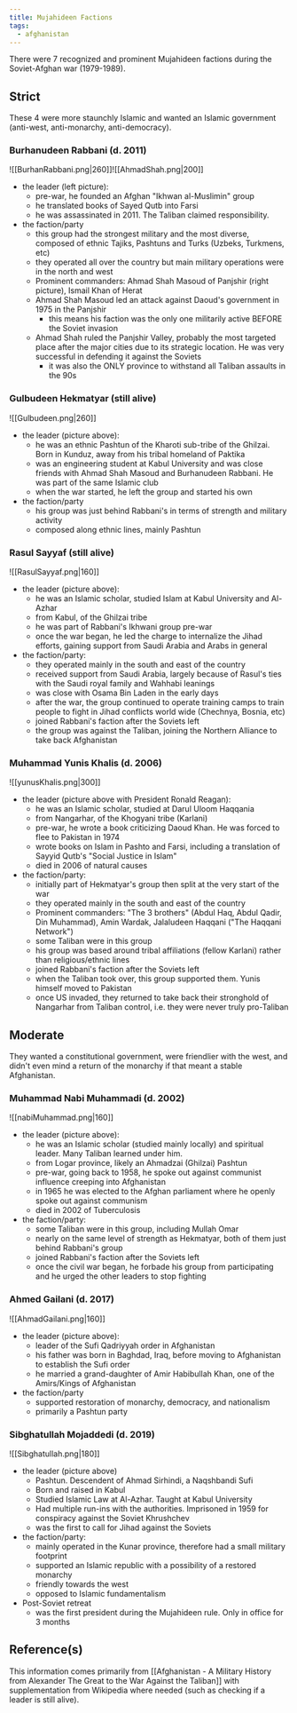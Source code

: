 ```yaml
---
title: Mujahideen Factions
tags:
  - afghanistan 
---
```



There were 7 recognized and prominent Mujahideen factions during the Soviet-Afghan war (1979-1989).

## Strict
These 4 were more staunchly Islamic and wanted an Islamic government (anti-west, anti-monarchy, anti-democracy).
### Burhanudeen Rabbani (d. 2011)
![[BurhanRabbani.png|260]]![[AhmadShah.png|200]]
- the leader (left picture):
	- pre-war, he founded an Afghan "Ikhwan al-Muslimin" group
	- he translated books of Sayed Qutb into Farsi
	- he was assassinated in 2011. The Taliban claimed responsibility.
- the faction/party
	- this group had the strongest military and the most diverse, composed of ethnic Tajiks, Pashtuns and Turks (Uzbeks, Turkmens, etc)
	- they operated all over the country but main military operations were in the north and west
	- Prominent commanders: Ahmad Shah Masoud of Panjshir (right picture), Ismail Khan of Herat
	- Ahmad Shah Masoud led an attack against Daoud's government in 1975 in the Panjshir
		- this means his faction was the only one militarily active BEFORE the Soviet invasion
	- Ahmad Shah ruled the Panjshir Valley, probably the most targeted place after the major cities due to its strategic location. He was very successful in defending it against the Soviets
		- it was also the ONLY province to withstand all Taliban assaults in the 90s



### Gulbudeen Hekmatyar (still alive)
![[Gulbudeen.png|260]]
- the leader (picture above):
	- he was an ethnic Pashtun of the Kharoti sub-tribe of the Ghilzai. Born in Kunduz, away from his tribal homeland of Paktika
	- was an engineering student at Kabul University and was close friends with Ahmad Shah Masoud and Burhanudeen Rabbani. He was part of the same Islamic club
	- when the war started, he left the group and started his own
- the faction/party
	- his group was just behind Rabbani's in terms of strength and military activity
	- composed along ethnic lines, mainly Pashtun

### Rasul Sayyaf (still alive)
![[RasulSayyaf.png|160]]
- the leader (picture above):
	- he was an Islamic scholar, studied Islam at Kabul University and Al-Azhar
	- from Kabul, of the Ghilzai tribe
	- he was part of Rabbani's Ikhwani group pre-war 
	- once the war began, he led the charge to internalize the Jihad efforts, gaining support from Saudi Arabia and Arabs in general
- the faction/party:
	- they operated mainly in the south and east of the country
	- received support from Saudi Arabia, largely because of Rasul's ties with the Saudi royal family and Wahhabi leanings
	- was close with Osama Bin Laden in the early days
	- after the war, the group continued to operate training camps to train people to fight in Jihad conflicts world wide (Chechnya, Bosnia, etc)
	- joined Rabbani's faction after the Soviets left
	- the group was against the Taliban, joining the Northern Alliance to take back Afghanistan

### Muhammad Yunis Khalis (d. 2006)
![[yunusKhalis.png|300]]
- the leader (picture above with President Ronald Reagan):
	- he was an Islamic scholar, studied  at Darul Uloom Haqqania
	- from Nangarhar, of the Khogyani tribe (Karlani)
	- pre-war, he wrote a book criticizing Daoud Khan. He was forced to flee to Pakistan in 1974
	- wrote books on Islam in Pashto and Farsi, including a translation of Sayyid Qutb's "Social Justice in Islam"
	- died in 2006 of natural causes
- the faction/party:
	- initially part of Hekmatyar's group then split at the very start of the war
	- they operated mainly in the south and east of the country
	- Prominent commanders: "The 3 brothers" (Abdul Haq, Abdul Qadir, Din Muhammad), Amin Wardak, Jalaludeen Haqqani ("The Haqqani Network")
	- some Taliban were in this group
	- his group was based around tribal affiliations (fellow Karlani) rather than religious/ethnic lines
	- joined Rabbani's faction after the Soviets left
	- when the Taliban took over, this group supported them. Yunis himself moved to Pakistan
	- once US invaded, they returned to take back their stronghold of Nangarhar from Taliban control, i.e. they were never truly pro-Taliban

## Moderate
They wanted a constitutional government, were friendlier with the west, and didn't even mind a return of the monarchy if that meant a stable Afghanistan.
### Muhammad Nabi Muhammadi (d. 2002)
![[nabiMuhammad.png|160]]
- the leader (picture above):
	- he was an Islamic scholar (studied mainly locally) and spiritual leader. Many Taliban learned under him.
	- from Logar province, likely an Ahmadzai (Ghilzai) Pashtun
	- pre-war, going back to 1958, he spoke out against communist influence creeping into Afghanistan
	- in 1965 he was elected to the Afghan parliament where he openly spoke out against communism
	- died in 2002 of Tuberculosis
- the faction/party:
	- some Taliban were in this group, including Mullah Omar
	- nearly on the same level of strength as Hekmatyar, both of them just behind Rabbani's group
	- joined Rabbani's faction after the Soviets left
	- once the civil war began, he forbade his group from participating and he urged the other leaders to stop fighting

### Ahmed Gailani (d. 2017)
![[AhmadGailani.png|160]]
- the leader (picture above):
	- leader of the Sufi Qadriyyah order in Afghanistan
	- his father was born in Baghdad, Iraq, before moving to Afghanistan to establish the Sufi order
	- he married a grand-daughter of Amir Habibullah Khan, one of the Amirs/Kings of Afghanistan
- the faction/party
	- supported restoration of monarchy, democracy, and nationalism
	- primarily a Pashtun party

### Sibghatullah Mojaddedi (d. 2019)
![[Sibghatullah.png|180]]
- the leader (picture above)
	- Pashtun. Descendent of Ahmad Sirhindi, a Naqshbandi Sufi
	- Born and raised in Kabul
	- Studied Islamic Law at Al-Azhar. Taught at Kabul University
	- Had multiple run-ins with the authorities. Imprisoned in 1959 for conspiracy against the Soviet Khrushchev
	- was the first to call for Jihad against the Soviets
- the faction/party:
	- mainly operated in the Kunar province, therefore had a small military footprint
	- supported an Islamic republic with a possibility of a restored monarchy
	- friendly towards the west
	- opposed to Islamic fundamentalism
- Post-Soviet retreat
	- was the first president during the Mujahideen rule. Only in office for 3 months


## Reference(s)
This information comes primarily from [[Afghanistan - A Military History from Alexander The Great to the War Against the Taliban]] with supplementation from Wikipedia where needed (such as checking if a leader is still alive).
